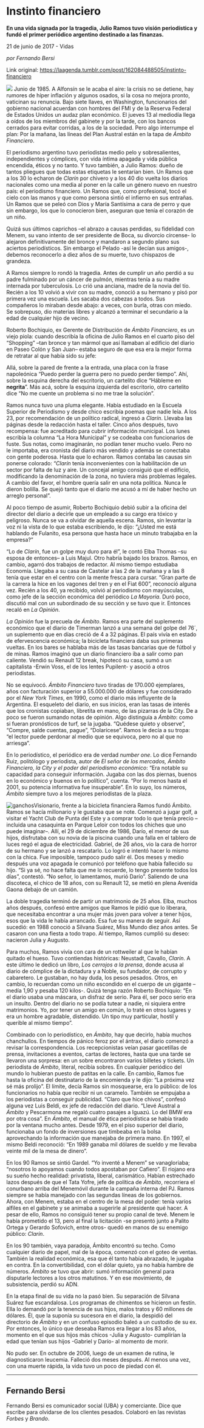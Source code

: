 # Instinto financiero

**En una vida signada por la tragedia, Julio Ramos tuvo visión periodística y fundó el primer periódico argentino destinado a las finanzas.**

21 de junio de 2017 - Vidas

_por Fernando Bersi_

Link original: https://laagenda.tumblr.com/post/162084488505/instinto-financiero

![](https://64.media.tumblr.com/d5dd65b69852ccab9b6b30eafb8d2d5c/tumblr_inline_pk0l5nOsHQ1t6q87u_500.jpg)
Junio de 1985. A Alfonsín se le acaba el aire: la crisis no se detiene, hay rumores de híper inflación y algunos osados, si la cosa no mejora pronto, vaticinan su renuncia. Bajo siete llaves, en Washington, funcionarios del gobierno nacional acuerdan con hombres del FMI y de la Reserva Federal de Estados Unidos un audaz plan económico. El jueves 13 al mediodía llega a oídos de los miembros del gabinete y por la tarde, con los bancos cerrados para evitar corridas, a los de la sociedad. Pero algo interrumpe el plan: Por la mañana, las líneas del Plan Austral están en la tapa de *Ámbito Financiero*. 

El periodismo argentino tuvo periodistas medio pelo y sobresalientes, independientes y cómplices, con vida íntima apagada y vida pública encendida, éticos y no tanto. Y tuvo también, a Julio Ramos: dueño de tantos pliegues que todas estas etiquetas le sentarían bien. Un Ramos que a los 30 lo echaron de *Clarín* por chivero y a los 40 dio vuelta los diarios nacionales como una media al poner en la calle un género nuevo en nuestro país: el periodismo financiero. Un Ramos que, como profesional, tocó el cielo con las manos y que como persona sintió el infierno en sus entrañas. Un Ramos que se peleó con Dios y María Santísima a cara de perro y que sin embargo, los que lo conocieron bien, aseguran que tenía el corazón de un niño. 

Quizá sus últimos caprichos –el abrazo a causas perdidas, su fidelidad con Menem, su vano intento de ser presidente de Boca, su divorcio circense- lo alejaron definitivamente del bronce y mandaron a segundo plano sus aciertos periodísticos. Sin embargo el Pelado -así le decían sus amigos-, debemos reconocerlo a diez años de su muerte, tuvo chispazos de grandeza. 

A Ramos siempre lo rondó la tragedia. Antes de cumplir un año perdió a su padre fulminado por un cáncer de pulmón, mientras tenía a su madre internada por tuberculosis. Lo crió una anciana, madre de la novia del tío. Recién a los 10 volvió a vivir con su madre, conoció a su hermano y pisó por primera vez una escuela. Les sacaba dos cabezas a todos. Sus compañeros lo miraban desde abajo: a veces, con burla, otras con miedo. Se sobrepuso, dio materias libres y alcanzó a terminar el secundario a la edad de cualquier hijo de vecino. 

Roberto Bochiquio, ex Gerente de Distribución de *Ámbito Financiero*, es un viejo piola: cuando describía la oficina de Julio Ramos en el cuarto piso del “Shopping” –tan bronce y tan mármol que así llamaban al edificio del diario en Paseo Colón y San Juan– estaba seguro de que esa era la mejor forma de retratar al que había sido su jefe: 

Allá, sobre la pared de frente a la entrada, una placa con la frase napoleónica “Puedo perder la guerra pero no puedo perder tiempo”. Ahí, sobre la esquina derecha del escritorio, un cartelito dice “Hábleme en **negrita**”. Más acá, sobre la esquina izquierda del escritorio, otro cartelito dice “No me cuente un problema si no me trae la solución”. 

Ramos nunca tuvo una pluma elegante. Había estudiado en la Escuela Superior de Periodismo y desde chico escribía poemas que nadie leía. A los 23, por recomendación de un político radical, ingresó a *Clarín*. Llevaba las páginas desde la redacción hasta el taller. Cinco años después, tuvo recompensa: fue acreditado para cubrir información municipal. Los lunes escribía la columna “La Hora Municipal” y se codeaba con funcionarios de fuste. Sus notas, como imaginarán, no podían tener mucho vuelo. Pero no le importaba, era cronista del diario más vendido y además se conectaba con gente poderosa. Hasta que lo echaron. Ramos contaba las causas sin ponerse colorado: “*Clarín* tenía inconvenientes con la habilitación de un sector por falta de luz y aire. Un concejal amigo consiguió que el edificio, modificando la denominación de la zona, no tuviera más problemas legales. A cambio del favor, el hombre quería salir en una nota política. Nunca le dieron bolilla. Se quejó tanto que el diario me acusó a mí de haber hecho un arreglo personal”. 

Al poco tiempo de asumir, Roberto Bochiquio debió subir a la oficina del director del diario a decirle que un empleado a su cargo era tóxico y peligroso. Nunca se va a olvidar de aquella escena. Ramos, sin levantar la voz ni la vista de lo que estaba escribiendo, le dijo: “¿Usted me está hablando de Fulanito, esa persona que hasta hace un minuto trabajaba en la empresa?” 

“Lo de *Clarín*, fue un golpe muy duro para él”, le contó Elba Thomas –su esposa de entonces– a Luis Majul. Otro habría bajado los brazos. Ramos, en cambio, agarró dos trabajos de redactor. Al mismo tiempo estudiaba Economía. Llegaba a su casa de Castelar a las 2 de la mañana y a las 8 tenía que estar en el centro con la mente fresca para cursar. “Gran parte de la carrera la hice en los vagones del tren y en el Fiat 600”, reconoció alguna vez. Recién a los 40, ya recibido, volvió al periodismo con mayúsculas, como jefe de la sección económica del periódico *La Mayoría*. Duró poco, discutió mal con un subordinado de su sección y se tuvo que ir. Entonces recaló en *La Opinión*. 

*La Opinión* fue la precuela de *Ámbito*. Ramos era parte del suplemento económico que el diario de Timerman lanzó a una semana del golpe del 76´, un suplemento que en días creció de 4 a 32 páginas. El país vivía en estado de efervescencia económica; la bicicleta financiera daba sus primeras vueltas. En los bares se hablaba más de las tasas bancarias que de fútbol y de minas. Ramos imaginó que un diario financiero iba a salir como pan caliente. Vendió su Renault 12 break, hipotecó su casa, sumó a un capitalista -Erwin Voss, el de los lentes Pupilent- y asoció a otros periodistas. 

No se equivocó. *Ámbito Financiero* tuvo tiradas de 170.000 ejemplares, años con facturación superior a 55.000.000 de dólares y fue considerado por el *New York Times*, en 1990, como el diario más influyente de la Argentina. El esqueleto del diario, en sus inicios, eran las tasas de interés que los cronistas copiaban, libretita en mano, de las pizarras de la City. De a poco se fueron sumando notas de opinión. Algo distinguía a *Ámbito*: como si fueran pronósticos de turf, se la jugaba. “Quédese quieto y observe”, “Compre, salde cuentas, pague”, “Dolarícese”. Ramos le decía a su tropa: “el lector puede perdonar al medio que se equivoca, pero no al que no arriesga”. 

En lo periodístico, el periódico era de verdad *number one*. Lo dice Fernando Ruiz, politólogo y periodista, autor de *El señor de los mercados, Ámbito Financiero, la City y el poder del periodismo económico*: “Era notable su capacidad para conseguir información. Jugaba con las dos piernas, buenos en lo económico y buenos en lo político”, cuenta. “Por lo menos hasta el 2001, su potencia informativa fue insuperable”. En lo suyo, los números, *Ámbito* siempre tuvo a los mejores periodistas de la plaza. 

![ganchos](https://64.media.tumblr.com/d5dd65b69852ccab9b6b30eafb8d2d5c/tumblr_inline_pk0l5nOsHQ1t6q87u_500.jpg)Visionario, frente a la bicicleta financiera Ramos fundó Ámbito.
Ramos se hacía millonario y le gustaba que se note. Comenzó a jugar golf, a visitar el Yacht Club de Punta del Este y a comprar todo lo que tenía precio –incluida una casaquinta en Parque Leloir con todos los chiches que uno puede imaginar–. Allí, el 29 de diciembre de 1986, Darío, el menor de sus hijos, disfrutaba con su novia de la piscina cuando una falla en el tablero de luces regó el agua de electricidad. Gabriel, de 26 años, vio la cara de horror de su hermano y se lanzó a rescatarlo. Lo logró e intentó hacer lo mismo con la chica. Fue imposible, tampoco pudo salir él. Dos meses y medio después una voz apagada le comunicó por teléfono que había fallecido su hijo. “Si ya sé, no hace falta que me lo recuerde, lo tengo presente todos los días”, contestó. “No señor, lo lamentamos, murió Darío”. Saliendo de una discoteca, el chico de 18 años, con su Renault 12, se metió en plena Avenida Gaona debajo de un camión. 

La doble tragedia terminó de partir un matrimonio de 25 años. Elba, muchos años después, confesó entre amigos que Ramos le pidió que lo liberara, que necesitaba encontrar a una mujer más joven para volver a tener hijos, esos que la vida le había arrancado. Esa fue su manera de seguir. Así sucedió: en 1988 conoció a Silvana Suárez, Miss Mundo diez años antes. Se casaron con una fiesta a todo trapo. Al tiempo, Ramos cumplió su deseo: nacieron Julia y Augusto. 

Para muchos, Ramos vivía con cara de un rottweiler al que le habían quitado el hueso. Tuvo contiendas históricas: Neustadt, Cavallo, *Clarín*. A este último le dedicó un libro, *Los cerrojos a la prensa*, donde acusa al diario de cómplice de la dictadura y a Noble, su fundador, de corrupto y cabaretero. Le gustaban, no hay duda, los pesos pesados. Otros, en cambio, lo recuerdan como un niño escondido en el cuerpo de un gigante –medía 1,90 y pesaba 120 kilos-. Quizá tenga razón Roberto Bochiquio: “En el diario usaba una máscara, un disfraz de serio. Para él, ser poco serio era un insulto. Dentro del diario no se podía tutear a nadie, ni siquiera entre matrimonios. Yo, por tener un amigo en común, lo traté en otros lugares y era un hombre agradable, distendido. Un tipo muy particular, hostil y querible al mismo tiempo”. 

Combinado con lo periodístico, en *Ámbito*, hay que decirlo, había muchos chanchullos. En tiempos de pánico feroz por el ántrax, el diario comenzó a revisar la correspondencia. Los recepcionistas veían pasar gacetillas de prensa, invitaciones a eventos, cartas de lectores, hasta que una tarde se llevaron una sorpresa: en un sobre encontraron varios billetes y tickets. Un periodista de *Ámbito*, literal, recibía sobres. En cualquier periódico del mundo lo hubieran puesto de patitas en la calle. En cambio, Ramos fue hasta la oficina del destinatario de la encomienda y le dijo: “La próxima vez sé más prolijo”. El límite, decía Ramos sin mosquearse, era lo público: de los funcionarios no había que recibir ni un caramelo. También se empujaba a los periodistas a conseguir publicidad. “Claro que hice chivos”, confesó alguna vez Luis Beldi, ex jefe de redacción del diario. “Llevé Austral a *Ámbito* y Pescarmona me regaló cuatro pasajes a Iguazú. Lo del BMW era por otra cosa”. En *Ámbito*, el manual de ética periodística se había tirado por la ventana mucho antes. Desde 1979, en el piso superior del diario, funcionaba un fondo de inversiones que timbeaba en la bolsa aprovechando la información que manejaba de primera mano. En 1997, el mismo Beldi reconoció: “En 1989 ganaba mil dólares de sueldo y me llevaba veinte mil de la mesa de dinero”. 

En los 90 Ramos se sintió Gardel. “Yo inventé a Menem” se vanagloriaba; “nosotros lo apoyamos cuando todos apostaban por Cafiero”. El riojano era su sueño hecho realidad: privatista, liberal, carismático. Habían estrechado lazos después de que el Tata Yofre, jefe de política de *Ámbito*, recorriera el conurbano arriba del Menemóvil durante la campaña interna del PJ. Ramos siempre se había manejado con las segundas líneas de los gobiernos. Ahora, con Menem, estaba en el centro de la mesa del poder: tenía varios alfiles en el gabinete y se animaba a sugerirle al presidente qué hacer. A pesar de ello, Ramos no consiguió tener su propio canal de tevé. Menem le había prometido el 13, pero al final la licitación -se presentó junto a Palito Ortega y Gerardo Sofovich, entre otros- quedó en manos de su enemigo público: *Clarín*. 

En los 90 también, vaya paradoja, Ámbito encontró su techo. Como cualquier diario de papel, mal de la época, comenzó con el goteo de ventas. También la realidad económica, esa que él tanto había abrazado, le jugaba en contra. En la convertibilidad, con el dólar quieto, ya no había hambre de números. *Ámbito* se tuvo que abrir: sumó información general para disputarle lectores a los otros matutinos. Y en ese movimiento, de subsistencia, perdió su ADN. 

En la etapa final de su vida no la pasó bien. Su separación de Silvana Suárez fue escandalosa. Los programas de chimentos se hicieron un festín. Ella lo demandó por la tenencia de sus hijos, malos tratos y 60 millones de dólares. Él, que la suponía su sucesora en el diario, la despidió del directorio de *Ámbito* y en un confuso episodio baleó a un custodio de su ex. Por entonces, lo único que deseaba Ramos era llegar a los 83 años, momento en el que sus hijos más chicos -Julia y Augusto- cumplirían la edad que tenían sus hijos -Gabriel y Darío- al momento de morir. 

No pudo ser. En octubre de 2006, luego de un examen de rutina, le diagnosticaron leucemia. Falleció dos meses después. Al menos una vez, con una muerte rápida, la vida tuvo un poco de piedad con él. 

  




---

Fernando Bersi
--------------

 Fernando Bersi es comunicador social (UBA) y comerciante. Dice que escribe para olvidarse de los clientes pesados. Colaboró en las revistas *Forbes* y *Brando*.

